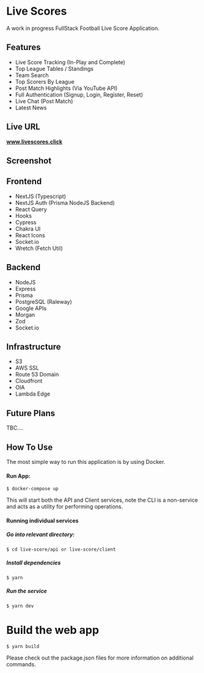 <h1 >
  Live Scores 
  <br>
</h1>

A work in progress FullStack Football Live Score Application.

## Features
- Live Score Tracking (In-Play and Complete)
- Top League Tables / Standings
- Team Search
- Top Scorers By League
- Post Match Highlights (Via YouTube API)
- Full Authentication (Signup, Login, Register, Reset)
- Live Chat (Post Match)
- Latest News 

## Live URL

<strong>www.livescores.click</strong>

## Screenshot


## Frontend 

- NextJS (Typescript)
- NextJS Auth (Prisma NodeJS Backend)
- React Query
- Hooks
- Cypress
- Chakra UI
- React Icons
- Socket.io
- Wretch (Fetch Util)

## Backend
- NodeJS
- Express
- Prisma
- PostgreSQL (Raleway)
- Google APIs
- Morgan 
- Zod
- Socket.io

## Infrastructure
- S3
- AWS SSL
- Route 53 Domain
- Cloudfront
- OIA
- Lambda Edge

## Future Plans
TBC....


## How To Use

The most simple way to run this application is by using Docker. 

#### Run App:
`$ docker-compose up`

This will start both the API and Client services, note the CLI is a non-service and acts as a utility for performing operations.

#### Running individual services

##### Go into relevant directory:
`$ cd live-score/api or live-score/client`

##### Install dependencies
`$ yarn`

##### Run the service
`$ yarn dev`

# Build the web app
`$ yarn build`

Please check out the package.json files for more information on additional commands.

